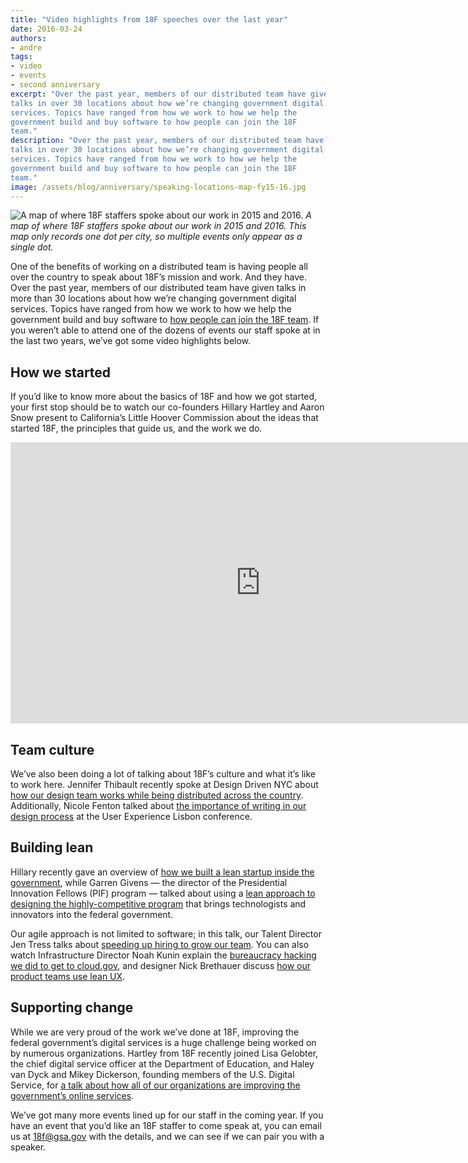 ```yaml
---
title: "Video highlights from 18F speeches over the last year"
date: 2016-03-24
authors:
- andre
tags:
- video
- events
- second anniversary
excerpt: "Over the past year, members of our distributed team have given
talks in over 30 locations about how we’re changing government digital
services. Topics have ranged from how we work to how we help the
government build and buy software to how people can join the 18F
team."
description: "Over the past year, members of our distributed team have given
talks in over 30 locations about how we’re changing government digital
services. Topics have ranged from how we work to how we help the
government build and buy software to how people can join the 18F
team."
image: /assets/blog/anniversary/speaking-locations-map-fy15-16.jpg
---
```


![A map of where 18F staffers spoke about our work in 2015 and 2016.]({{site.baseurl}}/assets/blog/anniversary/speaking-locations-map-fy15-16.jpg)
*A map of where 18F staffers spoke about our work in 2015 and 2016. This
map only records one dot per city, so multiple events only appear as a
single dot.*

One of the benefits of working on a distributed team is having people
all over the country to speak about 18F’s mission and work. And they
have. Over the past year, members of our distributed team have given
talks in more than 30 locations about how we’re changing government digital
services. Topics have ranged from how we work to how we help the
government build and buy software to [how people can join the 18F
team](https://pages.18f.gov/joining-18f/). If you weren’t able to
attend one of the dozens of events our staff spoke at in the last two
years, we’ve got some video highlights below.

How we started
--------------

If you’d like to know more about the basics of 18F and how we got
started, your first stop should be to watch our co-founders Hillary
Hartley and Aaron Snow present to California’s Little Hoover Commission
about the ideas that started 18F, the principles that guide us, and the
work we do.

<iframe width="800" height="450"
src="https://www.youtube-nocookie.com/embed/c1MCyS-O_3Y"
frameborder="0" allowfullscreen title="Hillary Hartley & Aaron Snow – Improving Federal Government Digital Services – UX Showcase (2016)"></iframe>

Team culture
------------

We’ve also been doing a lot of talking about 18F’s culture and what it’s
like to work here. Jennifer Thibault recently spoke at Design Driven NYC
about [how our design team works while being distributed across the
country](https://youtu.be/IF3UNx8tvss?t=6s). Additionally,
Nicole Fenton talked about [the importance of writing in our design
process](https://uxlx.23video.com/video/12821711/words-as-material) at
the User Experience Lisbon conference.

Building lean
-------------

Hillary recently gave an overview of [how we built a lean startup
inside the government](https://youtu.be/10u-mqd3V9A?t=59s), while
Garren Givens — the director of the Presidential Innovation Fellows
(PIF) program — talked about using a [lean approach to designing the
highly-competitive program](https://youtu.be/10u-mqd3V9A?t=7m36s) that
brings technologists and innovators into the federal
government.

Our agile approach is not limited to software; in this talk,
our Talent Director Jen Tress
talks about [speeding up hiring to grow our
team](https://youtu.be/10u-mqd3V9A?t=16m24s). You can also watch
Infrastructure Director Noah
Kunin explain the [bureaucracy hacking we did to get to
cloud.gov](https://youtu.be/10u-mqd3V9A?t=31m50s), and designer Nick
Brethauer discuss [how our product teams use lean
UX](https://youtu.be/10u-mqd3V9A?t=40m5s).

Supporting change
-----------------

While we are very proud of the work we’ve done at 18F, improving the
federal government’s digital services is a huge challenge being worked
on by numerous organizations. Hartley from 18F recently joined Lisa
Gelobter, the chief digital service officer at the Department of
Education, and Haley van Dyck and Mikey Dickerson, founding members of
the U.S. Digital Service, for [a talk about how all of our
organizations are improving the government’s online
services](http://www.c-span.org/video/?402281-1/improving-government-online-services).

We’ve got many more events lined up for our staff in the coming year. If
you have an event that you’d like an 18F staffer to come speak at, you
can email us at [18f@gsa.gov](mailto:18f@gsa.gov) with the details,
and we can see if we can pair you with a speaker.
